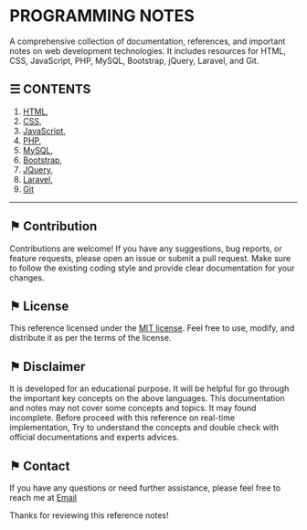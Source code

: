 # PROGRAMMING NOTES

A comprehensive collection of documentation, references, and important notes on web development technologies. It includes resources for HTML, CSS, JavaScript, PHP, MySQL, Bootstrap, jQuery, Laravel, and Git.

## &#9776; CONTENTS 
1. [HTML](https://github.com/ag-sanjjeev/HTML-Notes),
2. [CSS](https://github.com/ag-sanjjeev/CSS-Notes),
3. [JavaScript](https://github.com/ag-sanjjeev/JavaScript-Notes),
4. [PHP](#-php-notes),
5. [MySQL](https://github.com/ag-sanjjeev/mysql-notes),
6. [Bootstrap](#-bootstrap-notes),
7. [JQuery](#-jquery-notes),
8. [Laravel](#-laravel-notes),
9. [Git](#-git-notes)

---

## &#9873; Contribution
Contributions are welcome! If you have any suggestions, bug reports, or feature requests, please open an issue or submit a pull request. Make sure to follow the existing coding style and provide clear documentation for your changes.

## &#9873; License
This reference licensed under the [MIT license](LICENSE). Feel free to use, modify, and distribute it as per the terms of the license.

## &#9873; Disclaimer
It is developed for an educational purpose. It will be helpful for go through the important key concepts on the above languages. This documentation and notes may not cover some concepts and topics. It may found incomplete. Before proceed with this reference on real-time implementation, Try to understand the concepts and double check with official documentations and experts advices.

## &#9873; Contact

If you have any questions or need further assistance, please feel free to reach me at [Email](mailto:social_text)

Thanks for reviewing this reference notes!
